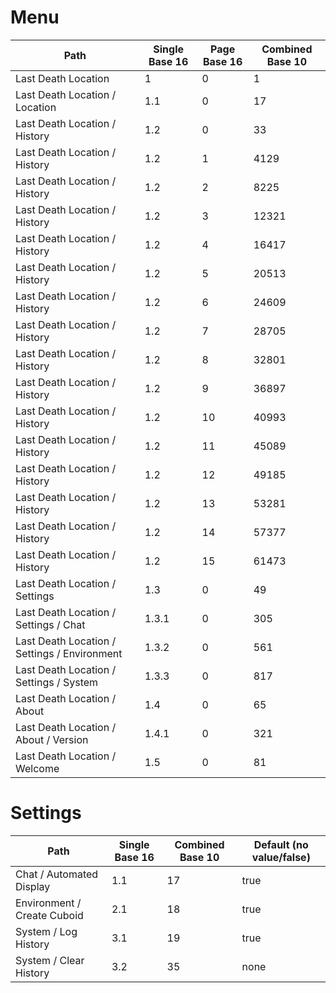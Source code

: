 # Menu

| Path                                         | Single Base 16 | Page Base 16 | Combined Base 10 |
|----------------------------------------------|----------------|--------------|------------------|
| Last Death Location                          | 1              | 0            | 1                |
| Last Death Location / Location               | 1.1            | 0            | 17               |
| Last Death Location / History                | 1.2            | 0            | 33               |
| Last Death Location / History                | 1.2            | 1            | 4129             |
| Last Death Location / History                | 1.2            | 2            | 8225             |
| Last Death Location / History                | 1.2            | 3            | 12321            |
| Last Death Location / History                | 1.2            | 4            | 16417            |
| Last Death Location / History                | 1.2            | 5            | 20513            |
| Last Death Location / History                | 1.2            | 6            | 24609            |
| Last Death Location / History                | 1.2            | 7            | 28705            |
| Last Death Location / History                | 1.2            | 8            | 32801            |
| Last Death Location / History                | 1.2            | 9            | 36897            |
| Last Death Location / History                | 1.2            | 10           | 40993            |
| Last Death Location / History                | 1.2            | 11           | 45089            |
| Last Death Location / History                | 1.2            | 12           | 49185            |
| Last Death Location / History                | 1.2            | 13           | 53281            |
| Last Death Location / History                | 1.2            | 14           | 57377            |
| Last Death Location / History                | 1.2            | 15           | 61473            |
| Last Death Location / Settings               | 1.3            | 0            | 49               |
| Last Death Location / Settings / Chat        | 1.3.1          | 0            | 305              |
| Last Death Location / Settings / Environment | 1.3.2          | 0            | 561              |
| Last Death Location / Settings / System      | 1.3.3          | 0            | 817              |
| Last Death Location / About                  | 1.4            | 0            | 65               |
| Last Death Location / About / Version        | 1.4.1          | 0            | 321              |
| Last Death Location / Welcome                | 1.5            | 0            | 81               |


# Settings

| Path                        | Single Base 16 | Combined Base 10 | Default (no value/false) |
|-----------------------------|----------------|------------------|--------------------------|
| Chat / Automated Display    | 1.1            | 17               | true                     |
| Environment / Create Cuboid | 2.1            | 18               | true                     |
| System / Log History        | 3.1            | 19               | true                     |
| System / Clear History      | 3.2            | 35               | none                     |
